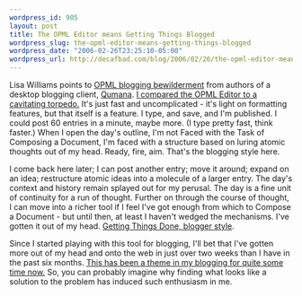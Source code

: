 ```yaml
--- 
wordpress_id: 905
layout: post
title: The OPML Editor means Getting Things Blogged
wordpress_slug: the-opml-editor-means-getting-things-blogged
wordpress_date: "2006-02-26T23:25:10-05:00"
wordpress_url: http://decafbad.com/blog/2006/02/26/the-opml-editor-means-getting-things-blogged
---
```

 <p>Lisa Williams points to <a href="http://blogs.opml.org/thisislisa/2006/02/26#offlineEditorsAreFromMarsTheOpmlEditorIsFromVenus">OPML blogging bewilderment</a> from authors of a desktop blogging client, <a href="http://qumana.com/">Qumana</a>.  <a href="http://blogs.opml.org/decafbad/2006/02/12#lightningFastBloggingWithTheOpmlEditor">I compared the OPML Editor to a cavitating torpedo.</a>  It's just fast and uncomplicated - it's light on formatting features, but that itself is a feature.  I type, and save, and I'm published.  I could post 60 entries in a minute, maybe more.  (I type pretty fast, think faster.)  When I open the day's outline, I'm not Faced with the Task of Composing a Document, I'm faced with a structure based on luring atomic thoughts out of my head.  Ready, fire, aim.  That's the blogging style here.</p>
 <p>I come back here later; I can post another entry; move it around; expand on an idea; restructure atomic ideas into a molecule of a larger entry.  The day's context and history remain splayed out for my perusal.  The day is a fine unit of continuity for a run of thought.  Further on through the course of thought, I can move into a richer tool if I feel I've got enough from which to Compose a Document - but until then, at least I haven't wedged the mechanisms.  I've gotten it out of my head.  <a href="http://en.wikipedia.org/wiki/Gtd" title="GTD rests on the principle that you have to get things out of your head and recorded into a system you can trust.">Getting Things Done, blogger style</a>.</p>
 <p>Since I started playing with this tool for blogging, I'll bet that I've gotten more out of my head and onto the web in just over two weeks than I have in the past six months.  <a href="http://decafbad.com/blog/2002/03/26/oooofa">This has been a theme in my blogging for quite some time now.</a>  So, you can probably imagine why finding what looks like a solution to the problem has induced such enthusiasm in me.</p>
